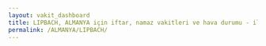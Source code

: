 ```yaml
---
layout: vakit_dashboard
title: LIPBACH, ALMANYA için iftar, namaz vakitleri ve hava durumu - ilçe/eyalet seç
permalink: /ALMANYA/LIPBACH/
---
```


<script type="text/javascript">
  var GLOBAL_COUNTRY = 'ALMANYA';
  var GLOBAL_CITY = 'LIPBACH';
  var GLOBAL_STATE = '';
  var lat = 72;
  var lon = 21;
</script>
